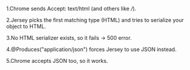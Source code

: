  1.Chrome sends Accept: text/html (and others like */*).
 
 2.Jersey picks the first matching type (HTML) and tries to serialize your object to HTML.
 
 3.No HTML serializer exists, so it fails → 500 error.
 
 4.@Produces("application/json") forces Jersey to use JSON instead.
 
 5.Chrome accepts JSON too, so it works.

